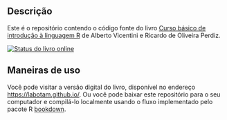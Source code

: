 ## Descrição

Este é o repositório contendo o código fonte do livro [Curso básico de
introdução à linguagem R](https://labotam.github.io/) de Alberto
Vicentini e Ricardo de Oliveira Perdiz.

<!-- badges: start -->

[![Status do livro
online](https://github.com/LABOTAM/LABOTAM.github.io/workflows/renderbook/badge.svg)](https://github.com/LABOTAM/LABOTAM.github.io/actions)
<!-- badges: end -->

## Maneiras de uso

Você pode visitar a versão digital do livro, disponível no endereço
<https://labotam.github.io/>. Ou você pode baixar este repositório para
o seu computador e compilá-lo localmente usando o fluxo implementado
pelo pacote R [bookdown](https://bookdown.org/yihui/bookdown/).
